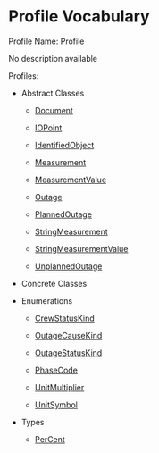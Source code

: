 # Profile Vocabulary

Profile Name: Profile

No description available

Profiles:

- Abstract Classes
    
    - [Document](/Models/Profiles/Outage/AbstractClasses/Document/)
    
    - [IOPoint](/Models/Profiles/Outage/AbstractClasses/IOPoint/)
    
    - [IdentifiedObject](/Models/Profiles/Outage/AbstractClasses/IdentifiedObject/)
    
    - [Measurement](/Models/Profiles/Outage/AbstractClasses/Measurement/)
    
    - [MeasurementValue](/Models/Profiles/Outage/AbstractClasses/MeasurementValue/)
    
    - [Outage](/Models/Profiles/Outage/AbstractClasses/Outage/)
    
    - [PlannedOutage](/Models/Profiles/Outage/AbstractClasses/PlannedOutage/)
    
    - [StringMeasurement](/Models/Profiles/Outage/AbstractClasses/StringMeasurement/)
    
    - [StringMeasurementValue](/Models/Profiles/Outage/AbstractClasses/StringMeasurementValue/)
    
    - [UnplannedOutage](/Models/Profiles/Outage/AbstractClasses/UnplannedOutage/)
    

- Concrete Classes
    

- Enumerations
    
    - [CrewStatusKind](/Models/Profiles/Outage/Enumerations/CrewStatusKind/)
    
    - [OutageCauseKind](/Models/Profiles/Outage/Enumerations/OutageCauseKind/)
    
    - [OutageStatusKind](/Models/Profiles/Outage/Enumerations/OutageStatusKind/)
    
    - [PhaseCode](/Models/Profiles/Outage/Enumerations/PhaseCode/)
    
    - [UnitMultiplier](/Models/Profiles/Outage/Enumerations/UnitMultiplier/)
    
    - [UnitSymbol](/Models/Profiles/Outage/Enumerations/UnitSymbol/)
    

- Types
    
    - [PerCent](/Models/Profiles/Outage/Types/PerCent/)
    